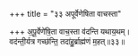 +++
title = "३३ अपूर्वेणेषिता वाचस्ता"

+++
अ॒पू॒र्वेणे॑षि॒ता वाच॒स्ता व॑दन्ति यथाय॒थम्।  
वद॑न्ती॒र्यत्र गच्छ॑न्ति॒ तदा॑हु॒र्ब्राह्म॑णं म॒हत्॥३३॥  